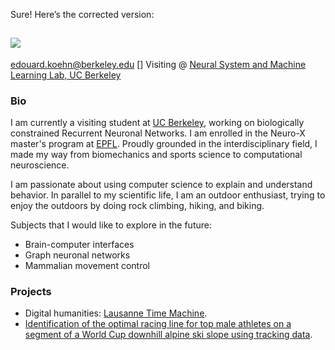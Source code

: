 Sure! Here’s the corrected version:

## ![](/edouardkoehn.github.io/images/IMG_6015.png)
[edouard.koehn@berkeley.edu](edouard.koehn@berkeley.edu)
[]
Visiting @ [Neural System and Machine Learning Lab, UC Berkeley](https://bouchardlab.lbl.gov/)

### Bio
I am currently a visiting student at [UC Berkeley](https://www.berkeley.edu/), working on biologically constrained Recurrent Neuronal Networks. I am enrolled in the Neuro-X master's program at [EPFL](https://neuro-x.epfl.ch/en/). Proudly grounded in the interdisciplinary field, I made my way from biomechanics and sports science to computational neuroscience. 

I am passionate about using computer science to explain and understand behavior. In parallel to my scientific life, I am an outdoor enthusiast, trying to enjoy the outdoors by doing rock climbing, hiking, and biking. 

Subjects that I would like to explore in the future:
- Brain-computer interfaces
- Graph neuronal networks 
- Mammalian movement control 

### Projects

- Digital humanities: [Lausanne Time Machine](https://projects.lausannetimemachine.ch/student-project-2023-2024-presse/).
- [Identification of the optimal racing line for top male athletes on a segment of a World Cup downhill alpine ski slope using tracking data](https://ciss-journal.org/article/view/9875).